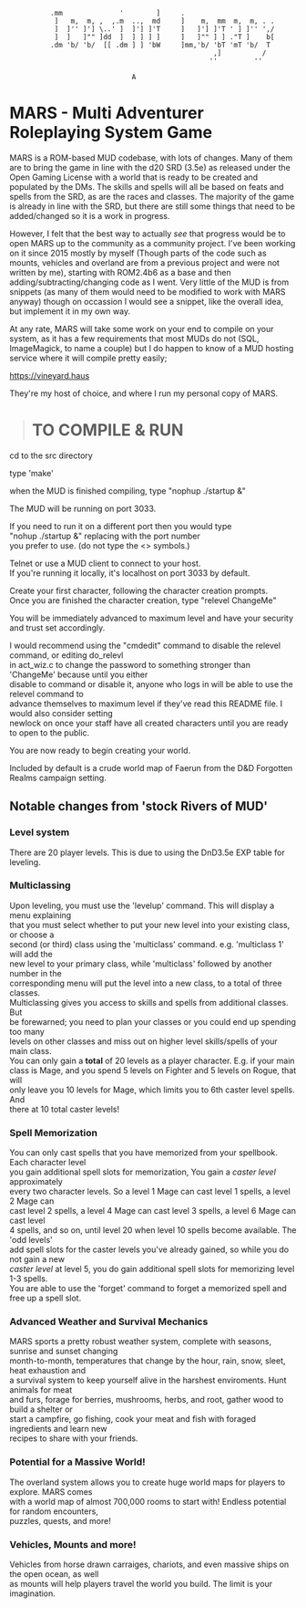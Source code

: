 ``` 
          .mm              '        ]     .                       
           ]   m,  m, ,  ,.m  ..,  md     ]    m,  mm  m,  m, . . 
           ]  ]'' ]'] \..' ]  ]'] ]'T     ]   ]'] ]'T ' ] ]'' ',/ 
           ]  ]   ]"" ]dd  ]  ] ] ] ]     ]   ]"" ] ] ."T ]    b[ 
          .dm 'b/ 'b/  [[ .dm ] ] 'bW     ]mm,'b/ 'bT 'mT 'b/  T  
                                                  ,]          / 
                                                 ''         '' 
```
                                  A   
# MARS - Multi Adventurer Roleplaying System Game
  
MARS is a ROM-based MUD codebase, with lots of changes. Many of them are to bring
the game in line with the d20 SRD (3.5e) as released under the Open Gaming License
with a world that is ready to be created and populated by the DMs. The skills and 
spells will all be based on feats and spells from the SRD, as are the races and 
classes. The majority of the game is already in line with the SRD, but there are
still some things that need to be added/changed so it is a work in progress.   
  
However, I felt that the best way to actually *see* that progress would be to open
MARS up to the community as a community project. I've been working on it since 2015
mostly by myself (Though parts of the code such as mounts, vehicles and overland are
from a previous project and were not written by me), starting with ROM2.4b6 as a base
and then adding/subtracting/changing code as I went. Very little of the MUD is from
snippets (as many of them would need to be modified to work with MARS anyway) though
on occassion I would see a snippet, like the overall idea, but implement it in my own
way.  
  
At any rate, MARS will take some work on your end to compile on your system, as it has
a few requirements that most MUDs do not (SQL, ImageMagick, to name a couple) but I do
happen to know of a MUD hosting service where it will compile pretty easily;  
  
https://vineyard.haus 
  
They're my host of choice, and where I run my personal copy of MARS.  
  
> TO COMPILE & RUN  
>===========  
 cd to the src directory    
   
 type 'make'    
   
 when the MUD is finished compiling, type "nophup ./startup &"    

 The MUD will be running on port 3033.   
     
If you need to run it on a different port then you would type   
"nohup ./startup <port number> &" replacing <port number> with the port number    
 you prefer to use. (do not type the <> symbols.)  


Telnet or use a MUD client to connect to your host.  
If you're running it locally, it's localhost on port 3033 by default.  


Create your first character, following the character creation prompts.  
Once you are finished the character creation, type "relevel ChangeMe"  

You will  be immediately advanced to maximum level and have your security and trust set accordingly.   
   
I would recommend using the "cmdedit" command to disable the relevel command, or editing do_relevl  
 in act_wiz.c to change the password to something stronger than 'ChangeMe' because until you either  
 disable to command or disable it, anyone who logs in will be able to use the relevel command to   
 advance themselves to maximum level if they've read this README file. I would also consider setting  
 newlock on once your staff have all created characters until you are ready to open to the public.    
   
You are now ready to begin creating your world.  
  
Included by default is a crude world map of Faerun from the D&D Forgotten Realms campaign setting.  
  
  
  
  
  
## Notable changes from 'stock Rivers of MUD'  
### Level system  
There are 20 player levels. This is due to using the DnD3.5e EXP table for leveling.    
  
### Multiclassing   
Upon leveling, you must use the 'levelup' command. This will display a menu explaining  
that you must select whether to put your new level into your existing class, or choose a  
second (or third) class using the 'multiclass' command. e.g. 'multiclass 1' will add the  
new level to your primary class, while 'multiclass' followed by another number in the   
corresponding menu will put the level into a new class, to a total of three classes.  
Multiclassing gives you access to skills and spells from additional classes. But  
be forewarned; you need to plan your classes or you could end up spending too many  
levels on other classes and miss out on higher level skills/spells of your main class.  
You can only gain a **total** of 20 levels as a player character. E.g. if your main  
class is Mage, and you spend 5 levels on Fighter and 5 levels on Rogue, that will  
only leave you 10 levels for Mage, which limits you to 6th caster level spells. And  
there at 10 total caster levels!   
  
### Spell Memorization  
You can only cast spells that you have memorized from your spellbook. Each character level  
you gain additional spell slots for memorization, You gain a *caster level* approximately  
every two character levels. So a level 1 Mage can cast level 1 spells, a level 2 Mage can  
cast level 2 spells, a level 4 Mage can cast level 3 spells, a level 6 Mage can cast level  
4 spells, and so on, until level 20 when level 10 spells become available. The 'odd levels'  
add spell slots for the caster levels you've already gained, so while you do not gain a new  
*caster level* at level 5, you do gain additional spell slots for memorizing level 1-3 spells.  
You are able to use the 'forget' command to forget a memorized spell and free up a spell slot.  
  
### Advanced Weather and Survival Mechanics  
MARS sports a pretty robust weather system, complete with seasons, sunrise and sunset changing  
month-to-month, temperatures that change by the hour, rain, snow, sleet, heat exhaustion and  
a survival system to keep yourself alive in the harshest enviroments. Hunt animals for meat  
and furs, forage for berries, mushrooms, herbs, and root, gather wood to build a shelter or  
start a campfire, go fishing, cook your meat and fish with foraged ingredients and learn new  
recipes to share with your friends.  
  
### Potential for a Massive World!  
The overland system allows you to create huge world maps for players to explore. MARS comes  
with a world map of almost 700,000 rooms to start with! Endless potential for random encounters,  
puzzles, quests, and more!  
  
### Vehicles, Mounts and more!  
Vehicles from horse drawn carraiges, chariots, and even massive ships on the open ocean, as well  
as mounts will help players travel the world you build. The limit is your imagination.